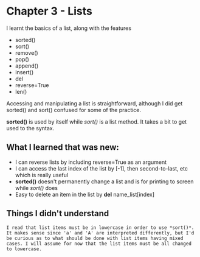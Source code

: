 # Chapter 3 - Lists 

I learnt the basics of a list, along with the features
* sorted() 
* sort()
* remove()
* pop()
* append() 
* insert()
* del 
* reverse=True 
* len()

Accessing and manipulating a list is straightforward, although I did get sorted() and sort() confused for some of the practice.

<b>sorted()</b> is used by itself while *sort()* is a list method. It takes a bit to get used to the syntax. 

## What I learned that was new: 
- I can reverse lists by including reverse=True as an argument 
- I can access the last index of the list by [-1], then second-to-last, etc which is really useful 
- <b>sorted()</b> doesn't permanently change a list and is for printing to screen while *sort()* does 
- Easy to delete an item in the list by <b>del</b> name_list[index]

## Things I didn't understand 
    I read that list items must be in lowercase in order to use *sort()*. It makes sense since 'a' and 'A' are interpreted differently, but I'd be curious as to what should be done with list items having mixed cases. I will assume for now that the list items must be all changed to lowercase. 
